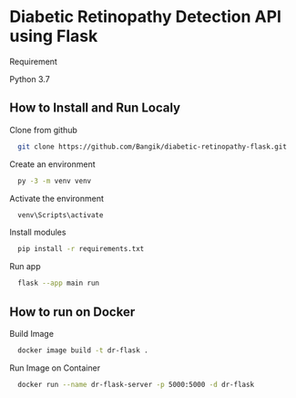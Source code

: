 
# Diabetic Retinopathy Detection API using Flask

Requirement

Python 3.7

## How to Install and Run Localy

Clone from github
```bash
  git clone https://github.com/Bangik/diabetic-retinopathy-flask.git
```

Create an environment
```bash
  py -3 -m venv venv
```

Activate the environment
```bash
  venv\Scripts\activate
```

Install modules
```bash
  pip install -r requirements.txt
```

Run app
```bash
  flask --app main run
```

## How to run on Docker

Build Image

```bash
  docker image build -t dr-flask .
```

Run Image on Container

```bash
  docker run --name dr-flask-server -p 5000:5000 -d dr-flask
```